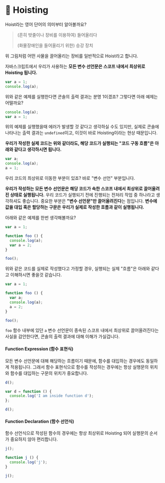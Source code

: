 # 📗  Hoisting

Hoist라는 영어 단어의 의미부터 알아볼까요?

> (흔히 밧줄이나 장비를 이용하여) 들어올리다
>
> (화물장애인을 들어올리기 위한) 승강 장치

위 그림처럼 어떤 사물을 끌어올리는 장비를 일반적으로 Hoist라고 합니다.

자바스크립트에서 우리가 사용하는 **모든 변수 선언문은 스코프 내에서 최상위로 Hoisting 됩니다.**

```javascript
var a = 1;
console.log(a);
```

위와 같은 예제를 실행한다면 콘솔의 출력 결과는 분명 1이겠죠? 그렇다면 아래 예제는 어떨까요?

```javascript
console.log(a);
var a = 1;
```

위의 예제를 실행했을때 에러가 발생할 것 같다고 생각하실 수도 있지만, 실제로 콘솔에 나타나는 출력 결과는 `undefined`이고, 이것이 바로 Hoisting이라는 현상 때문입니다.

**우리가 작성한 실제 코드는 위와 같더라도, 해당 코드가 실행되는 "코드 구동 흐름"은 아래와 같다고 생각하시면 됩니다.**

```javascript
var a;
console.log(a);
a = 1;
```

우리 코드의 최상위로 이동한 부분이 있죠? 바로 "변수 선언" 부분입니다.

**우리가 작성하는 모든 변수 선언문은 해당 코드가 속한 스코프 내에서 최상위로 끌어올려진 상태로 실행됩니다.** 우리 코드가 실행되기 전에 진행되는 전처리 작업 중 하나라고 생각하셔도 좋습니다. 중요한 부분은 **"변수 선언문"만 끌어올려진다**는 점입니다. **변수에 값을 대입 혹은 할당하는 구문은 우리가 실제로 작성한 흐름과 같이 실행됩니다.**

아래와 같은 예제를 한번 생각해볼까요?

```javascript
var a = 1;

function foo () {
  console.log(a);
  var a = 2;
}

foo();
```

위와 같은 코드를 실제로 작성했다고 가정할 경우, 실행되는 실제 "흐름"은 아래와 같다고 이해하시면 좋을것 같습니다.

```javascript
var a = 1;

function foo () {
  var a;
  console.log(a);
  a = 2;
}

foo();
```

`foo` 함수 내부에 있던 `a` 변수 선언문이 종속된 스코프 내에서 최상위로 끌어올려진다는 사실을 감안한다면, 콘솔의 출력 결과에 대해 이해가 가실겁니다.

#### Function Expression (함수 표현식)

모든 변수 선언문에 대해 해당하는 흐름이기 때문에, 함수를 대입하는 경우에도 동일하게 적용됩니다. 그래서 함수 표현식으로 함수를 작성하는 경우에는 항상 실행문의 위치와 함수를 대입하는 구문의 위치가 중요합니다.

```javascript
d();

var d = function () {
  console.log('I am inside function d');
};

d();
```

#### Function Declaration (함수 선언식)

함수 선언식으로 작성된 함수의 경우에는 항상 최상위로 Hoisting 되어 실행문의 순서가 중요하지 않아 편리합니다.

```javascript
j();

function j () {
  console.log('j');
}

j();
```
